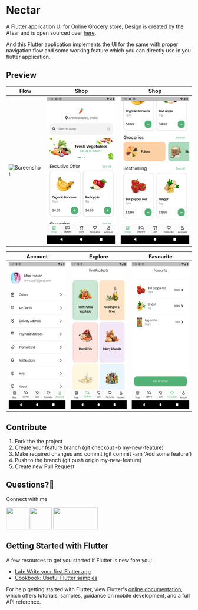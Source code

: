 # Nectar

A Flutter application UI for Online Grocery store, Design is created by the Afsar and is open sourced over [here](https://www.figma.com/community/file/882645007956337261).

And this Flutter application implements the UI for the same with proper navigation flow and some working feature which you can directly use in you flutter application.

## Preview

| Flow | Shop | Shop |
| ------------------ | --------------------------- | ------------------ |
| <img src="./screenshots/flow 1.gif" height="400" alt="Screenshot"/>  | <img src="./screenshots/shop.png" height="400" alt="Screenshot"/> | <img src="./screenshots/shop_two.png" height="400" alt="Screenshot"/> |


| Account | Explore | Favourite |
| ------------------ | --------------------------- | ------------------ |
| <img src="./screenshots/account.png" height="400" alt="Screenshot"/>  | <img src="./screenshots/explore.png" height="400" alt="Screenshot"/> | <img src="./screenshots/favourite.png" height="400" alt="Screenshot"/> |


## Contribute
1. Fork the the project
2. Create your feature branch (git checkout -b my-new-feature)
3. Make required changes and commit (git commit -am 'Add some feature')
4. Push to the branch (git push origin my-new-feature)
5. Create new Pull Request

## Questions?🤔

Connect with me

<a href="https://twitter.com/ibhavikmakwana"><img src="https://cdn4.iconfinder.com/data/icons/social-media-icons-the-circle-set/48/twitter_circle-512.png" height="60" width="60"></a>
<a href="https://medium.com/@ibhavikmakwana"><img src="https://encrypted-tbn0.gstatic.com/images?q=tbn:ANd9GcR5Y8QSFYw2fTmn2wI9jPcX504ArAX9_W518g&usqp=CAU&ec=45761791" height="60" width="60"></a>
<a href="https://www.linkedin.com/in/ibhavikmakwana/"><img src="https://cdn.worldvectorlogo.com/logos/linkedin-logo-2013.svg" height="60" width="120"></a>


## Getting Started with Flutter

A few resources to get you started if Flutter is new fore you:

- [Lab: Write your first Flutter app](https://flutter.dev/docs/get-started/codelab)
- [Cookbook: Useful Flutter samples](https://flutter.dev/docs/cookbook)

For help getting started with Flutter, view Flutter's
[online documentation](https://flutter.dev/docs), which offers tutorials,
samples, guidance on mobile development, and a full API reference.
